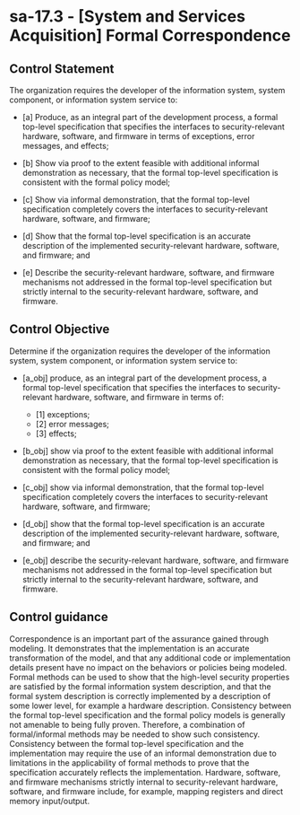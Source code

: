 # sa-17.3 - \[System and Services Acquisition\] Formal Correspondence

## Control Statement

The organization requires the developer of the information system, system component, or information system service to:

- \[a\] Produce, as an integral part of the development process, a formal top-level specification that specifies the interfaces to security-relevant hardware, software, and firmware in terms of exceptions, error messages, and effects;

- \[b\] Show via proof to the extent feasible with additional informal demonstration as necessary, that the formal top-level specification is consistent with the formal policy model;

- \[c\] Show via informal demonstration, that the formal top-level specification completely covers the interfaces to security-relevant hardware, software, and firmware;

- \[d\] Show that the formal top-level specification is an accurate description of the implemented security-relevant hardware, software, and firmware; and

- \[e\] Describe the security-relevant hardware, software, and firmware mechanisms not addressed in the formal top-level specification but strictly internal to the security-relevant hardware, software, and firmware.

## Control Objective

Determine if the organization requires the developer of the information system, system component, or information system service to:

- \[a_obj\] produce, as an integral part of the development process, a formal top-level specification that specifies the interfaces to security-relevant hardware, software, and firmware in terms of:

  - \[1\] exceptions;
  - \[2\] error messages;
  - \[3\] effects;

- \[b_obj\] show via proof to the extent feasible with additional informal demonstration as necessary, that the formal top-level specification is consistent with the formal policy model;

- \[c_obj\] show via informal demonstration, that the formal top-level specification completely covers the interfaces to security-relevant hardware, software, and firmware;

- \[d_obj\] show that the formal top-level specification is an accurate description of the implemented security-relevant hardware, software, and firmware; and

- \[e_obj\] describe the security-relevant hardware, software, and firmware mechanisms not addressed in the formal top-level specification but strictly internal to the security-relevant hardware, software, and firmware.

## Control guidance

Correspondence is an important part of the assurance gained through modeling. It demonstrates that the implementation is an accurate transformation of the model, and that any additional code or implementation details present have no impact on the behaviors or policies being modeled. Formal methods can be used to show that the high-level security properties are satisfied by the formal information system description, and that the formal system description is correctly implemented by a description of some lower level, for example a hardware description. Consistency between the formal top-level specification and the formal policy models is generally not amenable to being fully proven. Therefore, a combination of formal/informal methods may be needed to show such consistency. Consistency between the formal top-level specification and the implementation may require the use of an informal demonstration due to limitations in the applicability of formal methods to prove that the specification accurately reflects the implementation. Hardware, software, and firmware mechanisms strictly internal to security-relevant hardware, software, and firmware include, for example, mapping registers and direct memory input/output.
